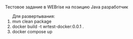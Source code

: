 Тестовое задание в WEBrise на позицию Java разработчик


<ol>Для развертывания:
<li>mvn clean package</li>
<li>docker build -t wrtest-docker:0.0.1 .</li>
<li>docker compose up</li>
</ol>
